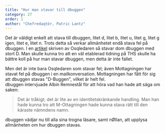 ```yaml
---
title: "Hur man stavar till dbuggen"
category: 27
order: 1
author: "Chefredaqtör, Patric Lantz"
---
```


Det är väldigt enkelt att stava till dbuggen, litet d, litet b, litet u, litet g, litet g igen, litet e, litet n.
Trots detta så verkar allmänhetet endå stava fel på dbuggen. I en [artikel](http://osqledaren.se/artikel/dbuggen-tar-over-osqledaren) skriven av Osqledaren så stavar dom dbuggen med stort D. Man skulle kunna tro att en väl etablerad tidning på THS skulle ha bättre koll på hur man stavar dbuggen, men detta är inte fallet.

Men det är inte bara Osqledaren som stavar fel; även Mottagningen har stavat fel på dbuggen i en mailkonversation. Mottagningen har fått för sig att dbuggen stavas "D-Buggen", vilket är helt fel. <br>
dbuggen intervjuade Albin Remnestål för att höra vad han hade att säga om saken: 
> Det är tråkigt; det är lite av en identitetskränkande handling.  Man han hade kunna tro att M-Ottagningen hade kunna stava rätt till den käraste nämndens namn.

dbuggen vädjar nu till alla sina trogna läsare, samt nØllan, att upplysa allmänheten om hur dbuggen stavas.